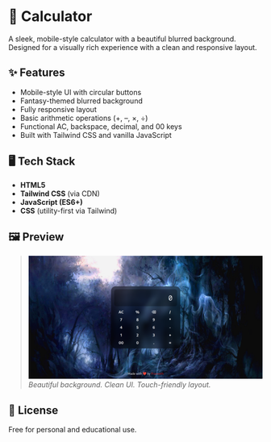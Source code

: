 # 📱 Calculator

A sleek, mobile-style calculator with a beautiful blurred background. Designed for a visually rich experience with a clean and responsive layout.

## ✨ Features

- Mobile-style UI with circular buttons
- Fantasy-themed blurred background
- Fully responsive layout
- Basic arithmetic operations (+, –, ×, ÷)
- Functional AC, backspace, decimal, and 00 keys
- Built with Tailwind CSS and vanilla JavaScript

## 🖥️ Tech Stack

- **HTML5**
- **Tailwind CSS** (via CDN)
- **JavaScript (ES6+)**
- **CSS** (utility-first via Tailwind)

## 🖼️ Preview

> ![ Calculator Screenshot](calculator.jpg)  
> *Beautiful background. Clean UI. Touch-friendly layout.*

## 📄 License

Free for personal and educational use.
